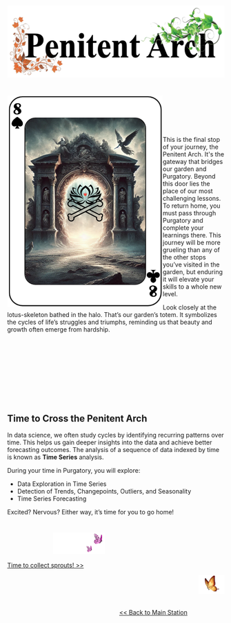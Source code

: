 <p align="center">
<img src="https://github.com/lady-h-world/My_Garden/blob/main/images/Garden_Totem_images/title_penitent_arch.png" width="512" height="166" />
</p>

#

<p>
<img align="left" src="https://github.com/lady-h-world/My_Garden/blob/main/images/Garden_Totem_images/penitent_arch.png" width="361" height="489" />
<p>&nbsp;</p>
<p>&nbsp;</p>
<p>&nbsp;</p>

This is the final stop of your journey, the Penitent Arch. It's the gateway that bridges our garden and Purgatory. Beyond this door lies the place of our most challenging lessons. To return home, you must pass through Purgatory and complete your learnings there. This journey will be more grueling than any of the other stops you’ve visited in the garden, but enduring it will elevate your skills to a whole new level.

Look closely at the lotus-skeleton bathed in the halo. That’s our garden’s totem. It symbolizes the cycles of life’s struggles and triumphs, reminding us that beauty and growth often emerge from hardship.


</p>
<p>&nbsp;</p>
<p>&nbsp;</p>
<p>&nbsp;</p>
<p>&nbsp;</p>
<p>&nbsp;</p>


## Time to Cross the Penitent Arch
In data science, we often study cycles by identifying recurring patterns over time. This helps us gain deeper insights into the data and achieve better forecasting outcomes. The analysis of a sequence of data indexed by time is known as <b>Time Series</b> analysis.

During your time in Purgatory, you will explore:

* Data Exploration in Time Series
* Detection of Trends, Changepoints, Outliers, and Seasonality
* Time Series Forecasting

Excited? Nervous? Either way, it’s time for you to go home!


#
<p align="left">
  &nbsp;&nbsp;&nbsp;&nbsp;&nbsp;&nbsp;&nbsp;&nbsp;&nbsp;&nbsp;&nbsp;&nbsp;&nbsp;&nbsp;&nbsp;&nbsp;&nbsp;&nbsp;&nbsp;&nbsp;&nbsp;&nbsp;&nbsp;&nbsp;&nbsp;&nbsp;
<img src="https://github.com/lady-h-world/My_Garden/blob/main/images/follow_us.png" width="120" height="50" />
</p>

[Time to collect sprouts! >>][1]

<p align="right">
<img src="https://github.com/lady-h-world/My_Garden/blob/main/images/going_back.png" width="60" height="44" />
</p>

&nbsp;&nbsp;&nbsp;&nbsp;&nbsp;&nbsp;&nbsp;&nbsp;&nbsp;&nbsp;&nbsp;&nbsp;&nbsp;&nbsp;&nbsp;&nbsp;&nbsp;&nbsp;&nbsp;&nbsp;&nbsp;&nbsp;&nbsp;&nbsp;&nbsp;&nbsp;&nbsp;&nbsp;&nbsp;&nbsp;&nbsp;&nbsp;&nbsp;&nbsp;&nbsp;&nbsp;&nbsp;&nbsp;&nbsp;&nbsp;&nbsp;&nbsp;&nbsp;&nbsp;&nbsp;&nbsp;&nbsp;&nbsp;&nbsp;&nbsp;&nbsp;&nbsp;&nbsp;&nbsp;&nbsp;&nbsp;&nbsp;&nbsp;&nbsp;&nbsp;&nbsp;&nbsp;&nbsp;&nbsp;&nbsp;&nbsp;&nbsp;&nbsp;&nbsp;&nbsp;&nbsp;&nbsp;&nbsp;&nbsp;&nbsp;&nbsp;&nbsp;&nbsp;&nbsp;&nbsp;&nbsp;&nbsp;&nbsp;&nbsp;&nbsp;&nbsp;&nbsp;&nbsp;&nbsp;&nbsp;&nbsp;&nbsp;&nbsp;&nbsp;&nbsp;&nbsp;&nbsp;&nbsp;&nbsp;&nbsp;&nbsp;&nbsp;&nbsp;&nbsp;&nbsp;&nbsp;&nbsp;&nbsp;&nbsp;&nbsp;&nbsp;&nbsp;&nbsp;&nbsp;&nbsp;&nbsp;&nbsp;&nbsp;&nbsp;&nbsp;&nbsp;&nbsp;&nbsp;&nbsp;&nbsp;&nbsp;&nbsp;&nbsp;&nbsp;&nbsp;&nbsp;&nbsp;&nbsp;&nbsp;&nbsp;&nbsp;&nbsp;&nbsp;&nbsp;&nbsp;&nbsp;&nbsp;&nbsp;&nbsp;&nbsp;&nbsp;&nbsp;&nbsp;&nbsp;&nbsp;&nbsp;&nbsp;&nbsp;&nbsp;&nbsp;&nbsp;&nbsp;&nbsp;&nbsp;&nbsp;&nbsp;&nbsp;&nbsp;&nbsp;&nbsp;&nbsp;&nbsp;&nbsp;&nbsp;&nbsp;&nbsp;&nbsp;&nbsp;&nbsp;&nbsp;&nbsp;&nbsp;&nbsp;&nbsp;&nbsp;&nbsp;&nbsp;&nbsp;&nbsp;&nbsp;&nbsp;&nbsp;&nbsp;&nbsp;&nbsp;&nbsp;&nbsp;&nbsp;&nbsp;[<< Back to Main Station][2]


[1]:https://github.com/lady-h-world/My_Garden/blob/main/reading_pages/YinYang/ts1.md
[2]:https://github.com/lady-h-world/My_Garden/blob/main/reading_pages/tour_guide.md#main-station-



